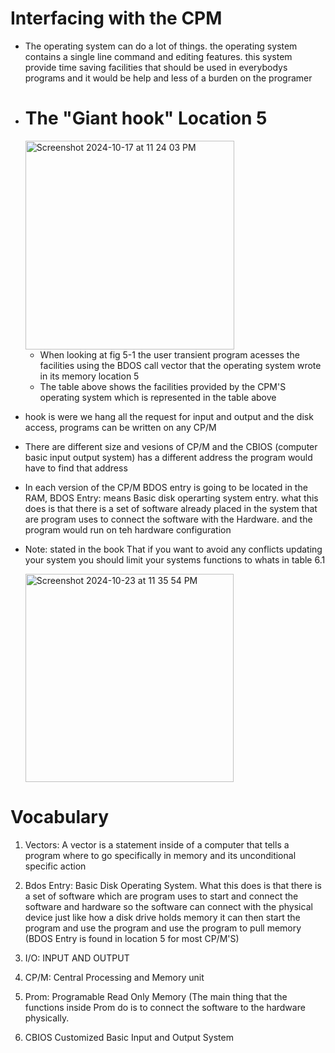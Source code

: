   # Interfacing with the CPM
- The operating system can do a lot of things. the operating system contains a single line command and editing features. this system provide time saving facilities that should be used in everybodys programs and it would be help and less of a burden on the programer


- # The "Giant hook" Location 5
   <img width="334" alt="Screenshot 2024-10-17 at 11 24 03 PM" src="https://github.com/user-attachments/assets/86710558-d83f-4162-b06b-a0fd5a4df4a9">

  - When looking at fig 5-1 the user transient program acesses the facilities using the BDOS call vector that the operating system wrote in its memory location 5
  - The table above shows the facilities provided by the CPM'S operating system which is represented in the table above 
 - hook is were we hang all the request for input and output and the disk access, programs can be written on any CP/M
 - There are different size and vesions of CP/M and the CBIOS (computer basic input output system) has a different address the program would have to find that address
 - In each version of the CP/M BDOS entry is going to be located in the RAM, BDOS Entry: means Basic disk operarting system entry. what this does is that there is a set of software already placed in the system that are program uses to connect the software with the Hardware. and the program would run on teh hardware configuration

- Note: stated in the book That if you want to avoid any conflicts updating your system you should limit your systems functions to whats in table 6.1

  <img width="333" alt="Screenshot 2024-10-23 at 11 35 54 PM" src="https://github.com/user-attachments/assets/30393474-3dac-4bd2-a6ef-88fbf08f9fdb">

# Vocabulary 

1. Vectors: A vector is a statement inside of a computer that tells a program where to go specifically in memory and its unconditional specific action

2. Bdos Entry: Basic Disk Operating System. What this does is that there is a set of software which are program uses to start and connect the software and hardware so the software can connect with the physical device just like how a disk drive holds memory it can then start the program and use the program and use the program to pull memory (BDOS Entry is found in location 5 for most CP/M'S)

3. I/O: INPUT AND OUTPUT

4. CP/M: Central Processing and Memory unit

5. Prom: Programable Read Only Memory (The main thing that the functions inside Prom do is to connect the software to the hardware physically.

6. CBIOS Customized Basic Input and Output System

